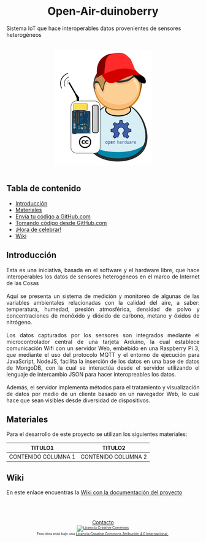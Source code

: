 <h1 align="center">
  Open-Air-duinoberry
</h1>
Sistema IoT que hace interoperables datos provenientes de sensores heterogéneos
<br><br>
<p align="center">
  <img src="/nodeJS/sensores/public/img/airduinoberry.png">
  <br><br>
</p>

## Tabla de contenido ##
  - [Introducción](#introducción)
  - [Materiales](#materiales)
  - [Envía tu código a GitHub.com](#envía-tu-código-a-githubcom)
  - [Tomando código desde GitHub.com](#tomando-código-desde-githubcom)
  - [¡Hora de celebrar!](#hora-de-celebrar)
  - [Wiki](#wiki)
  
  ## Introducción ##

<p align="justify">
  Esta es una iniciativa, basada en el software y el hardware libre, que hace interoperables los datos de sensores heterogéneos en el marco de Internet de las Cosas
  <br><br>
   Aquí se presenta un sistema de medición y monitoreo de algunas de las variables ambientales relacionadas con la calidad del aire, a saber: temperatura, humedad, presión atmosférica, densidad de polvo y concentraciones de monóxido y dióxido de carbono, metano y óxidos de nitrógeno. 
   <br><br>
Los datos capturados por los sensores son integrados mediante el microcontrolador central de una tarjeta Arduino, la cual establece comunicación Wifi con un servidor Web, embebido en una Raspberry Pi 3, que mediante el uso del protocolo MQTT y el entorno de ejecución para JavaScript, NodeJS, facilita la inserción de los datos en una base de datos de MongoDB, con la cual se interactúa desde el servidor utilizando el lenguaje de intercambio JSON para hacer interopreables los datos. 
   <br><br>
Además, el servidor implementa métodos para el tratamiento y visualización de datos por medio de un cliente basado en un navegador Web, lo cual hace que sean visibles desde diversidad de dispositivos.
  </p>
  
  ## Materiales ##
<p align="justify">
  Para el desarrollo de este proyecto se utilizan los siguientes materiales:
  </p>
  
| TITULO1| TITULO2|
| ----- | ---- |
| CONTENIDO COLUMNA 1 | CONTENIDO COLUMNA 2 |
  
  
  ## Wiki ##
  
En este enlace encuentras la [Wiki con la documentación del proyecto](https://github.com/alexei8a/Open-Air-duinoberry/wiki)



  <br><br>

<footer  style="font-size: xx-small">
						<div align="center">
							<a href="mailto:agochoad@unal.edu.co" style="font-size: small">Contacto</a>
							<br>
								<a rel="license" href="http://creativecommons.org/licenses/by/4.0/" >
									<img alt="Licencia Creative Commons" style="border-width:0;width:60px;height:auto" src="https://i.creativecommons.org/l/by/4.0/88x31.png" />
								</a>
								<br />
									Esta obra está bajo una <a rel="license" href="http://creativecommons.org/licenses/by/4.0/">
									Licencia Creative Commons Atribución 4.0 Internacional
								</a>.
							</br>
						</div>
					</footer>
